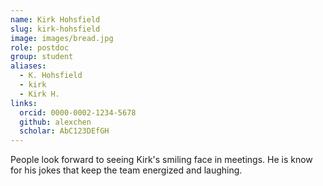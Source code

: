 ```yaml
---
name: Kirk Hohsfield
slug: kirk-hohsfield
image: images/bread.jpg
role: postdoc
group: student
aliases:
  - K. Hohsfield
  - kirk
  - Kirk H.
links:
  orcid: 0000-0002-1234-5678
  github: alexchen
  scholar: AbC123DEfGH
---
```


People look forward to seeing Kirk's smiling face in meetings. He is know for his jokes that keep the team energized and laughing. 

